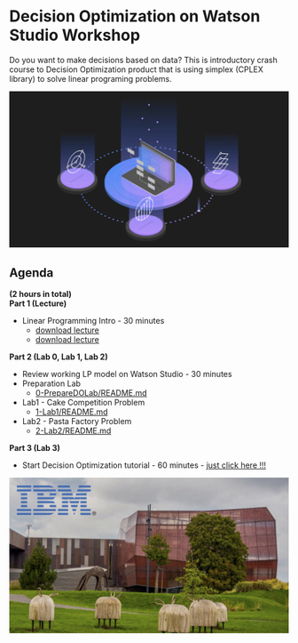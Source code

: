 # Decision Optimization on Watson Studio Workshop


    

    
Do you want to make decisions based on data? This is introductory crash course to Decision Optimization product that is using simplex (CPLEX library) to solve linear programing problems.   
     
     
![w6-1](/images/w6-1.png)      
    
## Agenda    
    
**(2 hours in total)**    
**Part 1 (Lecture)**
+ Linear Programming Intro - 30 minutes 
  + [download lecture](https://github.com/ertogrul/ertogrul.github.io/blob/master/stuff/DO_presentation.pdf)
  - [download lecture](../stuff/DO_presentation.pdf)  

**Part 2 (Lab 0, Lab 1, Lab 2)**
+ Review working LP model on Watson Studio - 30 minutes
+ Preparation Lab
  + [0-PrepareDOLab/README.md](0-PrepareDOLab/README.md)
+ Lab1 - Cake Competition Problem
  + [1-Lab1/README.md](1-Lab1/README.md)
+ Lab2 - Pasta Factory Problem
  + [2-Lab2/README.md](2-Lab2/README.md)      

**Part 3 (Lab 3)**
+ Start Decision Optimization tutorial - 60 minutes -  [just click here !!!](https://www.ibm.com/cloud/garage/dte/tutorial/ibm-decision-optimization-ibm-watson-studio-market-campaign)


![w1-0-1](/images/w6-2.png)    
